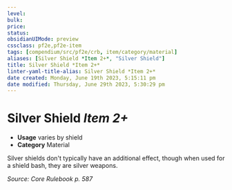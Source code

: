 ```yaml
---
level:
bulk:
price:
status:
obsidianUIMode: preview
cssclass: pf2e,pf2e-item
tags: [compendium/src/pf2e/crb, item/category/material]
aliases: [Silver Shield *Item 2+*, "Silver Shield"]
title: Silver Shield *Item 2+*
linter-yaml-title-alias: Silver Shield *Item 2+*
date created: Monday, June 19th 2023, 5:15:11 pm
date modified: Thursday, June 29th 2023, 5:30:29 pm
---
```


# Silver Shield *Item 2+*

- **Usage** varies by shield
- **Category** Material

Silver shields don't typically have an additional effect, though when used for a shield bash, they are silver weapons.

*Source: Core Rulebook p. 587*
